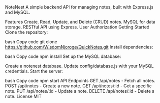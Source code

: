 NoteNest
A simple backend API for managing notes, built with Express.js and MySQL.

Features
Create, Read, Update, and Delete (CRUD) notes.
MySQL for data storage.
RESTful API using Express.
User Authorization
Getting Started
Clone the repository:


bash
Copy code
git clone https://github.com/WisdomNjoroge/QuickNotes.git
Install dependencies:

bash
Copy code
npm install
Set up the MySQL database:

Create a notenest database.
Update config/database.js with your MySQL credentials.
Start the server:

bash
Copy code
npm start
API Endpoints
GET /api/notes - Fetch all notes.
POST /api/notes - Create a new note.
GET /api/notes/:id - Get a specific note.
PUT /api/notes/:id - Update a note.
DELETE /api/notes/:id - Delete a note.
License
MIT


